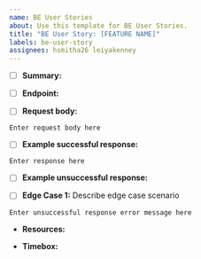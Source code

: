 ```yaml
---
name: BE User Stories
about: Use this template for BE User Stories.
title: "BE User Story: [FEATURE NAME]"
labels: be-user-story
assignees: hsmitha26 leiyakenney
---
```


- [ ] **Summary:**

- [ ] **Endpoint:**

- [ ] **Request body:**
```
Enter request body here
```

- [ ] **Example successful response:**
```
Enter response here
```

- [ ] **Example unsuccessful response:**

- [ ] **Edge Case 1:** Describe edge case scenario
```
Enter unsuccessful response error message here
```

* **Resources:**

* **Timebox:**
